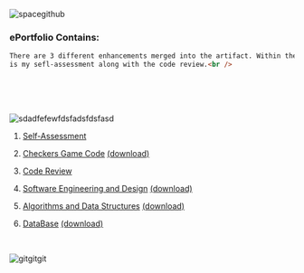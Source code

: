   

![spacegithub](https://user-images.githubusercontent.com/44255118/79651932-620eb600-8166-11ea-963f-c549c54d7695.jpg)

### ePortfolio Contains:
```markdown
There are 3 different enhancements merged into the artifact. Within the ePortfolio, 
is my sefl-assessment along with the code review.<br />
```
<br />
<br />
<br />

![sdadfefewfdsfadsfdsfasd](https://user-images.githubusercontent.com/44255118/79630165-e3812c80-8103-11ea-8147-a454214c8279.png)


1) [Self-Assessment](https://github.com/marleneA07/-marlene07.github.io/blob/master/Professional_Self_Assessment.pdf)<br />

2) [Checkers Game Code](https://github.com/marleneA07/-marlene07.github.io/blob/master/Checkers_Game_Code)
[(download)](Checkers_v24.py)<br />

3) [Code Review](https://drive.google.com/file/d/1-bc0udAnHUpMCdDJKnXNe46bzSVxWG69/view)<br />

4) [Software Engineering and Design](https://github.com/marleneA07/-marlene07.github.io/blob/master/Software_Engineering_and_Design)
[(download)](Milestone_2_Software_Design.docx)<br />

5) [Algorithms and Data Structures](https://github.com/marleneA07/-marlene07.github.io/blob/master/Algorithm_and_Data_Structure)
[(download)](Milestone_3_Marlene_Azevedo.docx)<br />


6) [DataBase](https://github.com/marleneA07/-marlene07.github.io/blob/master/DataBase)
[(download)](Milestone_4_Databases.docx)<br />


<br />

![gitgitgit](https://user-images.githubusercontent.com/44255118/79629935-34902100-8102-11ea-8ee0-343fca77e24d.png)





















